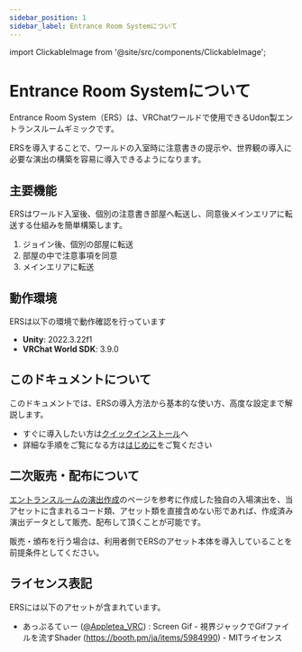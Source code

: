 ```yaml
---
sidebar_position: 1
sidebar_label: Entrance Room Systemについて
---
```


import ClickableImage from '@site/src/components/ClickableImage';

# Entrance Room Systemについて

Entrance Room System（ERS）は、VRChatワールドで使用できるUdon製エントランスルームギミックです。

ERSを導入することで、ワールドの入室時に注意書きの提示や、世界観の導入に必要な演出の構築を容易に導入できるようになります。

<ClickableImage src="/img/ers-preview.png" alt="ERS Preview" />

## 主要機能

ERSはワールド入室後、個別の注意書き部屋へ転送し、同意後メインエリアに転送する仕組みを簡単構築します。

1. ジョイン後、個別の部屋に転送
2. 部屋の中で注意事項を同意
3. メインエリアに転送

## 動作環境

ERSは以下の環境で動作確認を行っています

- **Unity**: 2022.3.22f1
- **VRChat World SDK**: 3.9.0

## このドキュメントについて

このドキュメントでは、ERSの導入方法から基本的な使い方、高度な設定まで解説します。

- すぐに導入したい方は[クイックインストール](/docs/quick-installation)へ
- 詳細な手順をご覧になる方は[はじめに](/docs/getting-started)をご覧ください

## 二次販売・配布について

[エントランスルームの演出作成](/docs/entrance-room-effects)のページを参考に作成した独自の入場演出を、当アセットに含まれるコード類、アセット類を直接含めない形であれば、作成済み演出データとして販売、配布して頂くことが可能です。

販売・頒布を行う場合は、利用者側でERSのアセット本体を導入していることを前提条件としてください。

## ライセンス表記

ERSには以下のアセットが含まれています。

- あっぷるてぃー ([\@Appletea_VRC](https://x.com/Appletea_VRC)) : Screen Gif - 視界ジャックでGifファイルを流すShader (https://booth.pm/ja/items/5984990) - MITライセンス
